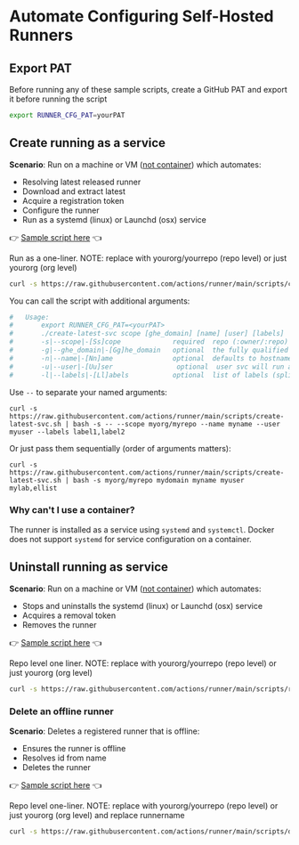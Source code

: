 # Automate Configuring Self-Hosted Runners


## Export PAT

Before running any of these sample scripts, create a GitHub PAT and export it before running the script

```bash
export RUNNER_CFG_PAT=yourPAT
```

## Create running as a service

**Scenario**: Run on a machine or VM ([not container](#why-cant-i-use-a-container)) which automates:

 - Resolving latest released runner
 - Download and extract latest
 - Acquire a registration token
 - Configure the runner
 - Run as a systemd (linux) or Launchd (osx) service

:point_right: [Sample script here](../scripts/create-latest-svc.sh) :point_left:

Run as a one-liner. NOTE: replace with yourorg/yourrepo (repo level) or just yourorg (org level) 

```bash
curl -s https://raw.githubusercontent.com/actions/runner/main/scripts/create-latest-svc.sh | bash -s yourorg/yourrepo
```

You can call the script with additional arguments:
```bash
#   Usage:
#       export RUNNER_CFG_PAT=<yourPAT>
#       ./create-latest-svc scope [ghe_domain] [name] [user] [labels]
#       -s|--scope|-[Ss]cope             required  repo (:owner/:repo) or org (:organization)
#       -g|--ghe_domain|-[Gg]he_domain   optional  the fully qualified domain name of your GitHub Enterprise Server deployment
#       -n|--name|-[Nn]ame               optional  defaults to hostname
#       -u|--user|-[Uu]ser                optional  user svc will run as. defaults to current
#       -l|--labels|-[Ll]abels           optional  list of labels (split by comma) applied on the runner"
```

Use `--` to separate your named arguments:

```
curl -s https://raw.githubusercontent.com/actions/runner/main/scripts/create-latest-svc.sh | bash -s -- --scope myorg/myrepo --name myname --user myuser --labels label1,label2
```

Or just pass them sequentially (order of arguments matters):

```
curl -s https://raw.githubusercontent.com/actions/runner/main/scripts/create-latest-svc.sh | bash -s myorg/myrepo mydomain myname myuser mylab,ellist
```

### Why can't I use a container?

The runner is installed as a service using `systemd` and `systemctl`. Docker does not support `systemd` for service configuration on a container.

## Uninstall running as service 

**Scenario**: Run on a machine or VM ([not container](#why-cant-i-use-a-container)) which automates:

 - Stops and uninstalls the systemd (linux) or Launchd (osx) service
 - Acquires a removal token
 - Removes the runner

:point_right: [Sample script here](../scripts/remove-svc.sh) :point_left:

Repo level one liner.  NOTE: replace with yourorg/yourrepo (repo level) or just yourorg (org level) 
```bash
curl -s https://raw.githubusercontent.com/actions/runner/main/scripts/remove-svc.sh | bash -s yourorg/yourrepo
```

### Delete an offline runner

**Scenario**: Deletes a registered runner that is offline:

 - Ensures the runner is offline
 - Resolves id from name
 - Deletes the runner

:point_right: [Sample script here](../scripts/delete.sh) :point_left:

Repo level one-liner.  NOTE: replace with yourorg/yourrepo (repo level) or just yourorg (org level) and replace runnername
```bash
curl -s https://raw.githubusercontent.com/actions/runner/main/scripts/delete.sh | bash -s yourorg/yourrepo runnername
```

